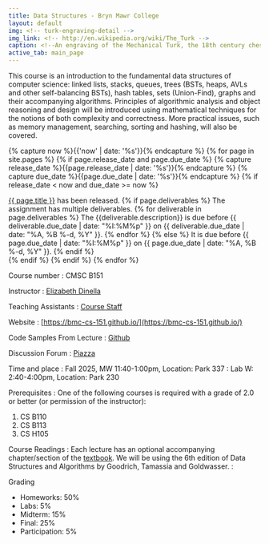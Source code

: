 ```yaml
---
title: Data Structures - Bryn Mawr College
layout: default
img: <!-- turk-engraving-detail -->
img_link: <!-- http://en.wikipedia.org/wiki/The_Turk -->
caption: <!--An engraving of the Mechanical Turk, the 18th century chess-playing automaton -->
active_tab: main_page 
---
```



This course is an introduction to the fundamental data structures of computer science: linked lists,
stacks, queues, trees (BSTs, heaps, AVLs and other self-balancing BSTs), hash tables,
sets (Union-Find), graphs and their accompanying algorithms. Principles of algorithmic
analysis and object reasoning and design will be introduced using mathematical techniques
for the notions of both complexity and correctness. More practical issues, such as memory
management, searching, sorting and hashing, will also be covered.

<!-- Display an alert about upcoming homework assignments -->
{% capture now %}{{'now' | date: '%s'}}{% endcapture %}
{% for page in site.pages %}
{% if page.release_date and page.due_date %}
{% capture release_date %}{{page.release_date | date: '%s'}}{% endcapture %}
{% capture due_date %}{{page.due_date | date: '%s'}}{% endcapture %}
{% if release_date < now and due_date >= now %}
<div class="alert alert-info">
<a href="{{site.url}}{{site.baseurl}}{{page.url}}">{{ page.title }}</a> has been released.  
{% if page.deliverables %}
The assignment has multiple deliverables.
{% for deliverable in page.deliverables %}
The {{deliverable.description}} is due before {{ deliverable.due_date | date: "%I:%M%p" }} on {{ deliverable.due_date | date: "%A, %B %-d, %Y" }}.  
{% endfor %}
{% else %}
It is due before {{ page.due_date | date: "%I:%M%p" }} on {{ page.due_date | date: "%A, %B %-d, %Y" }}.
{% endif %}
</div>
{% endif %}
{% endif %}
{% endfor %}
<!-- End alert for upcoming homework assignments -->


<!--
<div class="alert alert-info" markdown="1">
Check out the [excellent final projects](http://crowdsourcing-class.org/final-projects-2016.html) from last year's class.
</div>
-->


Course number
: CMSC B151 

Instructor
: [Elizabeth Dinella](https://elizabethdinella.github.io/)

Teaching Assistants
: [Course Staff](staff.html) 

Website 
: [https://bmc-cs-151.github.io/](https://bmc-cs-151.github.io/)

Code Samples From Lecture
: [Github](https://github.com/BMC-CS-151/class-examples-s25)

Discussion Forum
: [Piazza](https://piazza.com/class/m65gaefia22l0)

Time and place
: Fall 2025, MW 11:40-1:00pm, Location: Park 337
: Lab W: 2:40-4:00pm, Location: Park 230

Prerequisites
: One of the following courses is required with a grade of 2.0 or better (or permission of
the instructor):
1. CS B110
2. CS B113
3. CS H105

Course Readings
: Each lecture has an optional accompanying chapter/section of the [textbook](https://www.wiley.com/en-us/Data+Structures+and+Algorithms+in+Java%2C+6th+Edition-p-9781118771334). We will be using the 6th edition of Data Structures and Algorithms by Goodrich, Tamassia and Goldwasser. 
: 

Grading
* Homeworks: 50%
* Labs: 5%
* Midterm: 15%
* Final: 25% 
* Participation: 5%


<!---
Late day policy
: As a general rule, no late homework will be accepted.
<br>
See the <a href="{{ site.url }}{{ site.baseurl }}/policies.html">Policies</a> for more details.
-->

<!--#### Acknowledgments-->
